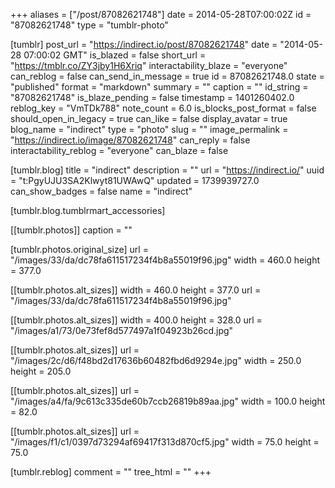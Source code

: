 +++
aliases = ["/post/87082621748"]
date = 2014-05-28T07:00:02Z
id = "87082621748"
type = "tumblr-photo"

[tumblr]
post_url = "https://indirect.io/post/87082621748"
date = "2014-05-28 07:00:02 GMT"
is_blazed = false
short_url = "https://tmblr.co/ZY3jby1H6Xriq"
interactability_blaze = "everyone"
can_reblog = false
can_send_in_message = true
id = 87082621748.0
state = "published"
format = "markdown"
summary = ""
caption = ""
id_string = "87082621748"
is_blaze_pending = false
timestamp = 1401260402.0
reblog_key = "VmTDk788"
note_count = 6.0
is_blocks_post_format = false
should_open_in_legacy = true
can_like = false
display_avatar = true
blog_name = "indirect"
type = "photo"
slug = ""
image_permalink = "https://indirect.io/image/87082621748"
can_reply = false
interactability_reblog = "everyone"
can_blaze = false

[tumblr.blog]
title = "indirect"
description = ""
url = "https://indirect.io/"
uuid = "t:PgyUJU3SA2Klwyt81UWAwQ"
updated = 1739939727.0
can_show_badges = false
name = "indirect"

[tumblr.blog.tumblrmart_accessories]

[[tumblr.photos]]
caption = ""

[tumblr.photos.original_size]
url = "/images/33/da/dc78fa611517234f4b8a55019f96.jpg"
width = 460.0
height = 377.0

[[tumblr.photos.alt_sizes]]
width = 460.0
height = 377.0
url = "/images/33/da/dc78fa611517234f4b8a55019f96.jpg"

[[tumblr.photos.alt_sizes]]
width = 400.0
height = 328.0
url = "/images/a1/73/0e73fef8d577497a1f04923b26cd.jpg"

[[tumblr.photos.alt_sizes]]
url = "/images/2c/d6/f48bd2d17636b60482fbd6d9294e.jpg"
width = 250.0
height = 205.0

[[tumblr.photos.alt_sizes]]
url = "/images/a4/fa/9c613c335de60b7ccb26819b89aa.jpg"
width = 100.0
height = 82.0

[[tumblr.photos.alt_sizes]]
url = "/images/f1/c1/0397d73294af69417f313d870cf5.jpg"
width = 75.0
height = 75.0

[tumblr.reblog]
comment = ""
tree_html = ""
+++

